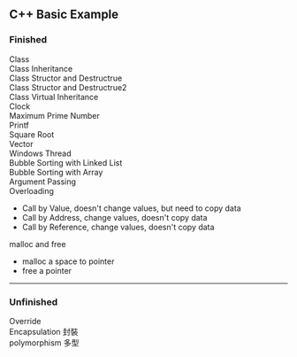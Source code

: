 <h2>C++ Basic Example</h2>
<h3>Finished</h3>
Class<br>
Class Inheritance<br>
Class Structor and Destructrue <br>
Class Structor and Destructrue2 <br>
Class Virtual Inheritance<br>
Clock<br>
Maximum Prime Number <br>
Printf<br>
Square Root<br>
Vector <br>
Windows Thread <br>
Bubble Sorting with Linked List<br>
Bubble Sorting with Array<br>
Argument Passing <br>
Overloading<br>
<ul>
<li> Call by Value, doesn't change values, but need to copy data
<li> Call by Address, change values, doesn't copy data
<li> Call by Reference, change values, doesn't copy data
</ul>

malloc and free <br>
<ul>
<li> malloc a space to pointer
<li> free a pointer
</ul>
<hr>
<h3>Unfinished</h3>
Override<br>
Encapsulation 封裝<br>
polymorphism 多型<br>

